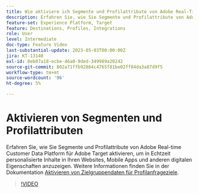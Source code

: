 ```yaml
---
title: Wie aktiviere ich Segmente und Profilattribute von Adobe Real-Time CDP für Adobe Target?
description: Erfahren Sie, wie Sie Segmente und Profilattribute von Adobe Real-time Customer Data Platform für Adobe Target aktivieren, um in Echtzeit personalisierte Inhalte in Ihren Websites, Mobile Apps und anderen digitalen Eigenschaften anzuzeigen.
feature-set: Experience Platform, Target
feature: Destinations, Profiles, Integrations
role: User
level: Intermediate
doc-type: Feature Video
last-substantial-update: 2023-05-03T00:00:00Z
jira: KT-13140
exl-id: 0eb07a18-ecbe-46a0-9ded-349989a20242
source-git-commit: 802a71ffb92864c4765f81be02ff84da3a87d9f5
workflow-type: tm+mt
source-wordcount: '96'
ht-degree: 5%

---
```


# Aktivieren von Segmenten und Profilattributen

Erfahren Sie, wie Sie Segmente und Profilattribute von Adobe Real-time Customer Data Platform für Adobe Target aktivieren, um in Echtzeit personalisierte Inhalte in Ihren Websites, Mobile Apps und anderen digitalen Eigenschaften anzuzeigen. Weitere Informationen finden Sie in der Dokumentation [Aktivieren von Zielgruppendaten für Profilanfrageziele](https://experienceleague.adobe.com/docs/experience-platform/destinations/ui/activate/activate-profile-request-destinations.html?lang=de).

>[!VIDEO](https://video.tv.adobe.com/v/3447364/?learn=on&captions=ger)
